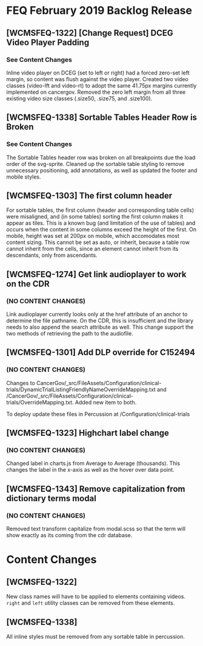 # FEQ February 2019 Backlog Release


## [WCMSFEQ-1322] [Change Request] DCEG Video Player Padding
### See Content Changes

Inline video player on DCEG (set to left or right) had a forced zero-set left margin, so content was flush against the video player.  Created two video classes (video-lft and video-rt) to adopt the same 41.75px margins currently implemented on cancergov.  Removed the zero left margin from all three existing video size classes (.size50, .size75, and .size100).

## [WCMSFEQ-1338] Sortable Tables Header Row is Broken
### See Content Changes
The Sortable Tables header row was broken on all breakpoints due the load order of the svg-sprite. Cleaned up the sortable table styling to remove unnecessary positioning, add annotations, as well as updated the footer and mobile styles.  

## [WCMSFEQ-1303] The first column header
For sortable tables, the first column (header and corresponding table cells) were misaligned, and (in some tables) sorting the first column makes it appear as tiles.  This is a known bug (and limitation of the use of tables) and occurs when the content in some columns exceed the height of the first.  On mobile, height was set at 200px on mobile, which accomodates most content sizing.  This cannot be set as auto, or inherit, because a table row cannot inherit from the cells, since an element cannot inherit from its descendants, only from ascendants.

## [WCMSFEQ-1274] Get link audioplayer to work on the CDR
### (NO CONTENT CHANGES)
Link audioplayer currently looks only at the href attribute of an anchor to determine the file pathname. On the CDR, this is insufficient and the library needs to also append the search attribute as well. This change support the two methods of retrieving the path to the audiofile.

## [WCMSFEQ-1301] Add DLP override for C152494
### (NO CONTENT CHANGES)

Changes to CancerGov/_src/FileAssets/Configuration/clinical-trials/DynamicTrialListingFriendlyNameOverrideMapping.txt and /CancerGov/_src/FileAssets/Configuration/clinical-trials/OverrideMapping.txt. Added new item to both.

To deploy update these files in Percussion at /Configuration/clinical-trials

## [WCMSFEQ-1323] Highchart label change
### (NO CONTENT CHANGES)

Changed label in charts.js from Average to Average (thousands). This changes the label in the x-axis as well as the hover over data point.

## [WCMSFEQ-1343] Remove capitalization from dictionary terms modal
### (NO CONTENT CHANGES)

Removed text transform capitalize from modal.scss so that the term will show exactly as its coming from the cdr database.

# Content Changes
## [WCMSFEQ-1322]
New class names will have to be applied to elements containing videos. `right` and `left` utility classes can be removed from these elements.

## [WCMSFEQ-1338]
All inline styles must be removed from any sortable table in percussion.